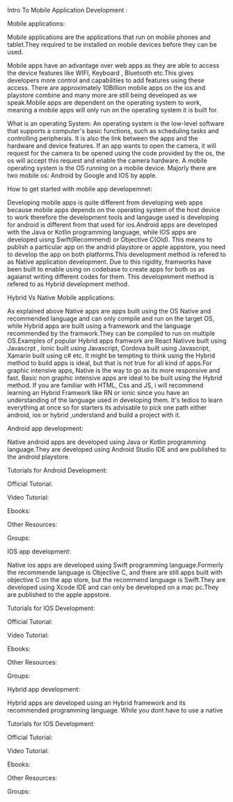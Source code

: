  Intro To Mobile Application Development :
 
 Mobile applications:

 Mobile applications are the applications that run on mobile phones and tablet.They required to be installed on mobile devices  before they can be used.

 Mobile apps have an advantage over web apps as they are able to access the device features like WIFI, Keyboard , Bluetooth etc.This gives developers more control and capabilities to add features using these access. There are approximately 10Billion mobile apps on the ios and playstore combine and many more  are still being developed as we speak.Mobile apps are dependent on the operating system to work, meaning a mobile apps will only run on the operating system it is built for.

What is an operating System:
 An operating system is  the low-level software that supports a computer's basic functions, such as scheduling tasks and controlling peripherals.
 It is also the link between the apps and the hardware and device features.
 If an app wants to open the camera, it will request  for the camera to be opened using the code provided by the os, the os will accept this request and
 enable the camera hardware.
 A mobile operating system is the OS running on a mobile device. Majorly there are two mobile os: Android by Google and IOS by apple.



How to get started with mobile app developemnet:

Developing mobile apps is quite different from developing web apps because mobile apps depends on the operating system of the host device to work therefore  the development tools and langauge used is developing for android is different from that used for ios.Android apps are developed with the Java or Kotlin programming language, while IOS apps are developed uisng Swift(Recommend) or Objective C(Old).
This means to publish a particular  app on the andrid playstore or apple appstore, you need to develop the app on both platforms.This development method is refered to as Native application development.
Due to this rigidity, framworks  have been built to enable using on codebase to create apps for both os as agaianst writing different codes for them. This developmment method is refered to as Hybrid development method.

Hybrid Vs Native Mobile applications:

As explained above Native apps are apps built using the OS Native and recommended language and can only compile and run on the target OS, while Hybrid apps are built using a framework and the language recommended by the framwork.They can be compiled to run on multiple OS.Examples of popular Hybrid apps framwork are React Nativve built using Javascrpt , Ionic built using Javascript, Cordova built using Javascript, Xamarin built using c# etc.
It might be tempting to think using the Hybrid method to build apps is ideal, but that is not true for all kind of apps.For graphic intensive apps, Native is the way to go as its more responsive and fast. Basic non graphic intensive apps are ideal to be built using the Hybrid method. If you are familiar with HTML, Css and JS, i will recommend learning an Hybrid Framwork like RN or ionic since you have an understanding of the language used in developing them.
It's tedios to learn everything at once so for starters its advisable to pick one path either android, ios or hybrid ,understand and build a project with it.



 Android app development:

Native android apps are developed using Java or Kotlin programming language.They are developed using Android Studio IDE and are  published to the android playstore.

Tutorials for Android Development:

Official Tutorial:

Video Tutorial:

Ebooks:

Other Resources:

Groups:

IOS app development:

Native ios apps are developed using Swift programming language.Formerly the recommende language is Objective C, and there are still apps built with objective C on the app store, but the recommend language is Swift.They are developed using Xcode IDE and can only be developed on a mac pc.They are  published to the apple appstore.

Tutorials for IOS Development:

Official Tutorial:

Video Tutorial:

Ebooks:

Other Resources:

Groups:

Hybrid app development:

Hybrid apps are developed using an Hybrid framework and its recommended programming language. While you dont have to use a native 

Tutorials for IOS Development:

Official Tutorial:

Video Tutorial:

Ebooks:

Other Resources:

Groups:

